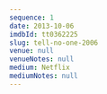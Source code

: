 ```yaml
---
sequence: 1
date: 2013-10-06
imdbId: tt0362225
slug: tell-no-one-2006
venue: null
venueNotes: null
medium: Netflix
mediumNotes: null
---
```


